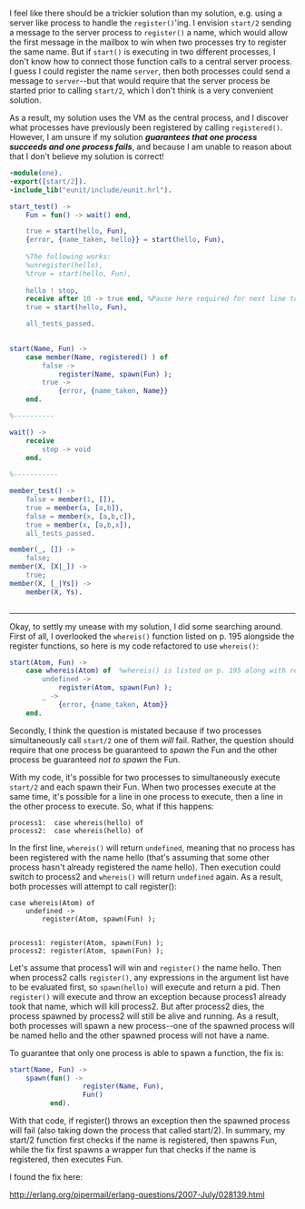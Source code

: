 I feel like there should be a trickier solution than my solution, e.g. using a server like process to handle the `register()`'ing.  I envision `start/2` sending a message to the server process to `register()` a name, which would allow the first message in the mailbox to win when two processes try to register the same name.  But if `start()` is executing in two different processes, I don't know how to connect those function calls to a central server process.  I guess I could register the name `server`, then both processes could send a message to `server`--but that would require that the server process be started prior to calling `start/2`, which I don't think is a very convenient solution. 

As a result, my solution uses the VM as the central process, and I discover what processes have previously been registered by calling `registered()`.  However, I am unsure if my solution ***guarantees that one process succeeds and one process fails***, and because I am unable to reason about that I don't believe my solution is correct!


```erlang
-module(one).
-export([start/2]).
-include_lib("eunit/include/eunit.hrl").

start_test() ->
    Fun = fun() -> wait() end,

    true = start(hello, Fun),
    {error, {name_taken, hello}} = start(hello, Fun),
    
    %The following works:
    %unregister(hello),
    %true = start(hello, Fun),
    
    hello ! stop,
    receive after 10 -> true end, %Pause here required for next line to work 
    true = start(hello, Fun),

    all_tests_passed.
     

start(Name, Fun) ->
    case member(Name, registered() ) of
        false ->
            register(Name, spawn(Fun) );
        true ->
            {error, {name_taken, Name}}
    end.

%----------

wait() ->                        
    receive
        stop -> void
    end.
        
%-----------

member_test() ->
    false = member(1, []),
    true = member(a, [a,b]),
    false = member(x, [a,b,c]),
    true = member(x, [a,b,x]),
    all_tests_passed.

member(_, []) ->
    false;
member(X, [X|_]) ->
    true;
member(X, [_|Ys]) ->
    member(X, Ys).
    
```
------
Okay, to settly my unease with my solution, I did some searching around.  First of all, I overlooked the `whereis()` function listed on p. 195 alongside the register functions, so here is my code refactored to use `whereis()`:
```erlang
start(Atom, Fun) ->
    case whereis(Atom) of  %whereis() is listed on p. 195 along with register().
        undefined ->
            register(Atom, spawn(Fun) );
        _ ->
            {error, {name_taken, Atom}}
    end.
```
Secondly, I think the question is mistated because if two processes simultaneously call `start/2` one of them *will* fail.  Rather, the question should require that one process be guaranteed to *spawn* the Fun and the other process be guaranteed *not to spawn* the Fun.

With my code, it's possible for two processes to simultaneously execute `start/2` and each spawn their Fun.  When two processes execute at the same time, it's possible for a line in one process to execute, then a line in the other process to execute.  So, what if this happens:

    process1:  case whereis(hello) of 
    process2:  case whereis(hello) of

In the first line, `whereis()` will return `undefined`,  meaning that no process has been registered with the name hello (that's assuming that some other process hasn't already registered the name hello).  Then execution could switch to process2 and `whereis()` will return `undefined` again. As a result, both processes will attempt to call register():

    case whereis(Atom) of 
        undefined ->
            register(Atom, spawn(Fun) );
            
            
    process1: register(Atom, spawn(Fun) );
    process2: register(Atom, spawn(Fun) ); 

Let's assume that process1 will win and `register()` the name hello.  Then when process2 calls `register()`, any expressions in the argument list have to be evaluated first, so `spawn(hello)` will execute and return a pid.  Then `register()` will execute and throw an exception because process1 already took that name, which will kill process2.  But after process2 dies, the process spawned by process2 will still be alive and running.  As a result, both processes will spawn a new process--one of the spawned process will be named hello and the other spawned process will not have a name.

To guarantee that only one process is able to spawn a function, the fix is:

```erlang
start(Name, Fun) ->
    spawn(fun() ->
                  register(Name, Fun),
                  Fun()
          end).
```

With that code, if register() throws an exception then the spawned process will fail (also taking down the process that called start/2).  In summary, my start/2 function first checks if the name is registered, then spawns Fun, while the fix first spawns a wrapper fun that checks if the name is registered, then executes Fun.

I found the fix here:

http://erlang.org/pipermail/erlang-questions/2007-July/028139.html


        
